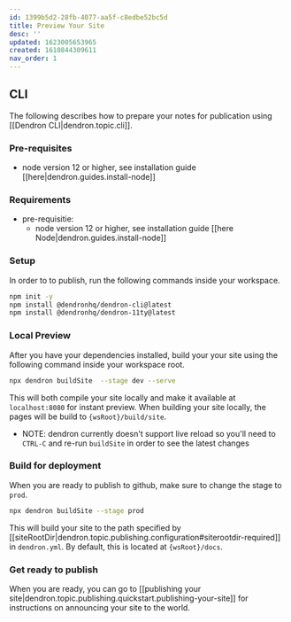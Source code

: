 ```yaml
---
id: 1399b5d2-28fb-4077-aa5f-c8edbe52bc5d
title: Preview Your Site
desc: ''
updated: 1623005653965
created: 1610844309611
nav_order: 1
---
```



## CLI

The following describes how to prepare your notes for publication using [[Dendron CLI|dendron.topic.cli]].

### Pre-requisites

- node version 12 or higher, see installation guide [[here|dendron.guides.install-node]]
 ### Requirements

- pre-requisitie: 
  - node version 12 or higher, see installation guide [[here Node|dendron.guides.install-node]]

### Setup

In order to to publish, run the following commands inside your workspace.

```bash
npm init -y
npm install @dendronhq/dendron-cli@latest
npm install @dendronhq/dendron-11ty@latest
```

### Local Preview

After you have your dependencies installed, build your your site using the following command inside your workspace root.

```bash
npx dendron buildSite  --stage dev --serve
```

This will both compile your site locally and make it available at `localhost:8080` for instant preview. When building your site locally, the pages will be build to `{wsRoot}/build/site`. 

- NOTE: dendron currently doesn't support live reload so you'll need to `CTRL-C` and re-run `buildSite` in order to see the latest changes

<!--
### Adding metadata

Currently, your site is rather spare. You can add metadata to your site. Open the config by going to `Dendron: Configure (yaml)`. This should take you to the following configuration file

```yaml
version: 1
vaults:
    -
        fsPath: vault
site:
    copyAssets: true
    siteHierarchies:
        - root
    siteRootDir: docs
    usePrettyRefs: true
```

Try adding some of the following properties underneath site
    - replace `{YOUR NAME}` with your actual name

```yml
...
site:
    ...
    title: {YOUR NAME} Digital Garden
    description: This is {YOUR NAME} piece of the internet
    author:  `{YOUR NAME}`
```

When your done, run the pre

-->

### Build for deployment

When you are ready to publish to github, make sure to change the stage to `prod`.

```bash
npx dendron buildSite --stage prod 
```

This will build your site to the path specified by [[siteRootDir|dendron.topic.publishing.configuration#siterootdir-required]] in `dendron.yml`.  By default, this is located at `{wsRoot}/docs`.

### Get ready to publish

When you are ready, you can go to [[publishing your site|dendron.topic.publishing.quickstart.publishing-your-site]] for instructions on announcing your site to the world. 


